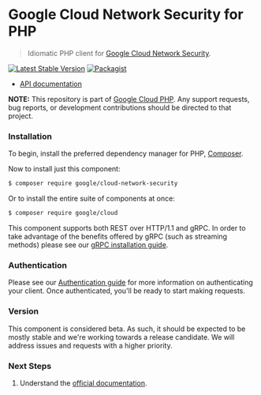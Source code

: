 # Google Cloud Network Security for PHP

> Idiomatic PHP client for [Google Cloud Network Security](https://cloud.google.com/traffic-director/docs/reference/network-security/rest/).

[![Latest Stable Version](https://poser.pugx.org/google/cloud-network-security/v/stable)](https://packagist.org/packages/google/cloud-network-security) [![Packagist](https://img.shields.io/packagist/dm/google/cloud-network-security.svg)](https://packagist.org/packages/google/cloud-network-security)

* [API documentation](http://googleapis.github.io/google-cloud-php/#/docs/cloud-network-security/latest/networksecurity/readme)

**NOTE:** This repository is part of [Google Cloud PHP](https://github.com/googleapis/google-cloud-php). Any
support requests, bug reports, or development contributions should be directed to
that project.

### Installation

To begin, install the preferred dependency manager for PHP, [Composer](https://getcomposer.org/).

Now to install just this component:

```sh
$ composer require google/cloud-network-security
```

Or to install the entire suite of components at once:

```sh
$ composer require google/cloud
```

This component supports both REST over HTTP/1.1 and gRPC. In order to take advantage of the benefits offered by gRPC (such as streaming methods)
please see our [gRPC installation guide](https://cloud.google.com/php/grpc).

### Authentication

Please see our [Authentication guide](https://github.com/googleapis/google-cloud-php/blob/master/AUTHENTICATION.md) for more information
on authenticating your client. Once authenticated, you'll be ready to start making requests.

### Version

This component is considered beta. As such, it should be expected to be mostly
stable and we're working towards a release candidate. We will address issues
and requests with a higher priority.

### Next Steps

1. Understand the [official documentation](https://cloud.google.com/traffic-director/docs/reference/network-security/rest/).
